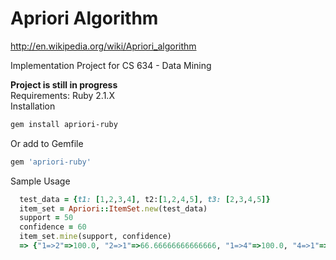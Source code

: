 Apriori Algorithm
===========
http://en.wikipedia.org/wiki/Apriori_algorithm

Implementation Project for CS 634 - Data Mining

**Project is still in progress**  
Requirements: Ruby 2.1.X  
Installation
```bash
gem install apriori-ruby
```
Or add to Gemfile
```ruby
gem 'apriori-ruby'
```

Sample Usage
```ruby
  test_data = {t1: [1,2,3,4], t2:[1,2,4,5], t3: [2,3,4,5]}
  item_set = Apriori::ItemSet.new(test_data)
  support = 50
  confidence = 60
  item_set.mine(support, confidence)
  => {"1=>2"=>100.0, "2=>1"=>66.66666666666666, "1=>4"=>100.0, "4=>1"=>66.66666666666666, "2=>3"=>66.66666666666666, "3=>2"=>100.0, "2=>4"=>100.0, "4=>2"=>100.0, "2=>5"=>66.66666666666666, "5=>2"=>100.0, "3=>4"=>100.0, "4=>3"=>66.66666666666666, "4=>5"=>66.66666666666666, "5=>4"=>100.0, "1=>2,4"=>100.0, "2=>1,4"=>66.66666666666666, "4=>1,2"=>66.66666666666666, "1,2=>4"=>100.0, "1,4=>2"=>100.0, "2,4=>1"=>66.66666666666666}
```
